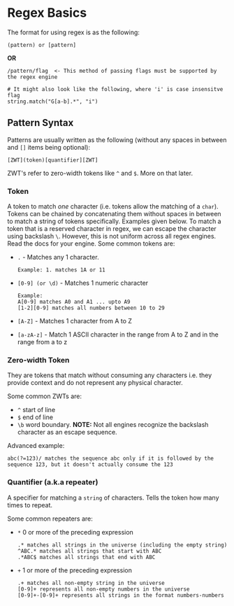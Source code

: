 # Regex Basics

The format for using regex is as the following:

```
(pattern) or [pattern]
```

**OR**

```
/pattern/flag  <- This method of passing flags must be supported by the regex engine
```
```
# It might also look like the following, where 'i' is case insensitve flag
string.match("G[a-b].*", "i") 
```

## Pattern Syntax

Patterns are usually written as the following (without any spaces in between and `[]` items being optional):
```
[ZWT](token)[quantifier][ZWT]
```
ZWT's refer to zero-width tokens like `^` and `$`. More on that later.

### Token
A token to match *one* character (i.e. tokens allow the matching of a `char`).
Tokens can be chained by concatenating them without spaces in between to match a string of tokens specifically. Examples given below.
To match a token that is a reserved character in regex, we can escape the character using backslash `\`. However, this is not uniform across all regex engines. Read the docs for your engine.
Some common tokens are:

- `.` - Matches any 1 character.
  ```
  Example: 1. matches 1A or 11
  ```

- `[0-9] (or \d)` - Matches 1 numeric character
  ```
  Example: 
  A[0-9] matches A0 and A1 ... upto A9
  [1-2][0-9] matches all numbers between 10 to 29
  ```

- `[A-Z]` - Matches 1 character from A to Z


- `[a-zA-z]` - Match 1 ASCII character in the range from A to Z and in the range from a to z

### Zero-width Token
They are tokens that match without consuming any characters i.e. they provide context and do not represent any physical character.

Some common ZWTs are:
- `^` start of line
- `$` end of line
- `\b` word boundary. **NOTE:** Not all engines recognize the backslash character as an escape sequence.

Advanced example:
```
abc(?=123)/ matches the sequence abc only if it is followed by the sequence 123, but it doesn't actually consume the 123
```


### Quantifier (a.k.a repeater)
A specifier for matching a `string` of characters. Tells the token how many times to repeat.

Some common repeaters are:

- `*` 0 or more of the preceding expression
  ```
  .* matches all strings in the universe (including the empty string)
  ^ABC.* matches all strings that start with ABC
  .*ABC$ matches all strings that end with ABC
  ```

- `+` 1 or more of the preceding expression
  ```
  .+ matches all non-empty string in the universe
  [0-9]+ represents all non-empty numbers in the universe
  [0-9]+-[0-9]+ represents all strings in the format numbers-numbers
  ```





